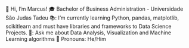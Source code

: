 👋 Hi, I’m Marcus!
🎓 Bachelor of Business Administration - Universidade São Judas Tadeu
📚: I’m currently learning Python, pandas, matplotlib, scikitlearn and must have libraries and frameworks to Data Science Projects.
💬: Ask me about Data Analysis, Visualization and Machine Learning algorithms
💬 Pronouns: He/Him
